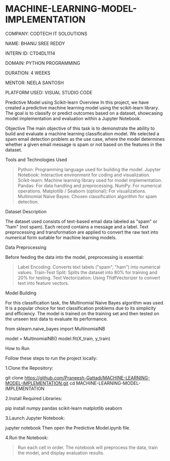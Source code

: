 # MACHINE-LEARNING-MODEL-IMPLEMENTATION

COMPANY: CODTECH IT SOLOUTIONS

NAME: BHANU SREE REDDY

INTERN ID: CT04DL1114

DOMAIN: PYTHON PROGRAMMING

DURATION: 4 WEEKS

MENTOR: NEELA SANTOSH

PLATFORM USED: VISUAL STUDIO CODE

Predictive Model using Scikit-learn
Overview
In this project, we have created a predictive machine learning model using the scikit-learn library. The goal is to classify or predict outcomes based on a dataset, showcasing model implementation and evaluation within a Jupyter Notebook.

Objective
The main objective of this task is to demonstrate the ability to build and evaluate a machine learning classification model. We selected a spam email detection problem as the use case, where the model determines whether a given email message is spam or not based on the features in the dataset.

Tools and Technologies Used

>Python: Programming language used for building the model.
>Jupyter Notebook: Interactive environment for coding and visualization.
>Scikit-learn: Machine learning library used for model implementation.
>Pandas: For data handling and preprocessing.
>NumPy: For numerical operations.
>Matplotlib / Seaborn (optional): For visualizations.
>Multinomial Naive Bayes: Chosen classification algorithm for spam detection.

Dataset Description

The dataset used consists of text-based email data labeled as "spam" or "ham" (not spam). Each record contains a message and a label. Text preprocessing and transformation are applied to convert the raw text into numerical form suitable for machine learning models.

Data Preprocessing

Before feeding the data into the model, preprocessing is essential:

>Label Encoding: Converts text labels ("spam", "ham") into numerical values.
>Train-Test Split: Splits the dataset into 80% for training and 20% for testing.
>Text Vectorization: Using TfidfVectorizer to convert text into feature vectors.

Model Building

For this classification task, the Multinomial Naive Bayes algorithm was used. It is a popular choice for text classification problems due to its simplicity and efficiency. The model is trained on the training set and then tested on the unseen test data to evaluate its performance.

from sklearn.naive_bayes import MultinomialNB

model = MultinomialNB()
model.fit(X_train, y_train)

How to Run

Follow these steps to run the project locally:

1.Clone the Repository:

git clone https://github.com/Praneesh-Gattadi/MACHINE-LEARNING-MODEL-IMPLEMENTATION.git
cd MACHINE-LEARNING-MODEL-IMPLEMENTATION

2.Install Required Libraries:

pip install numpy pandas scikit-learn matplotlib seaborn

3.Launch Jupyter Notebook:

jupyter notebook
Then open the Predictive Model.ipynb file.

4.Run the Notebook:

>Run each cell in order.
>The notebook will preprocess the data, train the model, and display evaluation results.
